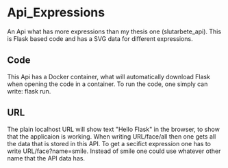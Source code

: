 # Api_Expressions
An Api what has more expressions than my thesis one (slutarbete_api).
This is Flask based code and has a SVG data for different expressions.

## Code
This Api has a Docker container, what will automatically download Flask when opening the code in a container.
To run the code, one simply can write: flask run. 

## URL
The plain localhost URL will show text "Hello Flask" in the browser, to show that the applicaion is working.
When writing URL/face/all then one gets all the data that is stored in this API.
To get a secifict expression one has to write URL/face?name=smile. Instead of smile one could use whatever other name that the API data has.

